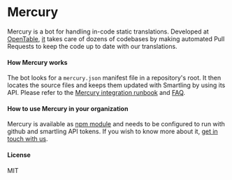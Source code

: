 # Mercury

Mercury is a bot for handling in-code static translations. Developed at [OpenTable](https://www.opentable.com), [it](https://github.com/mercurybot) takes care of dozens of codebases by making automated Pull Requests to keep the code up to date with our translations.

#### How Mercury works

The bot looks for a `mercury.json` manifest file in a repository's root. It then locates the source files and keeps them updated with Smartling by using its API. Please refer to the [Mercury integration runbook](https://github.com/opentable/mercury/blob/master/docs/integration-runbook.md) and [FAQ](https://github.com/opentable/mercury/blob/master/docs/faq.md).

#### How to use Mercury in your organization

Mercury is available as [npm module](https://www.npmjs.com/package/mercury-bot) and needs to be configured to run with github and smartling API tokens.
If you wish to know more about it, [get in touch with us](mailto:fmaffei@opentable.com).

#### License
MIT
